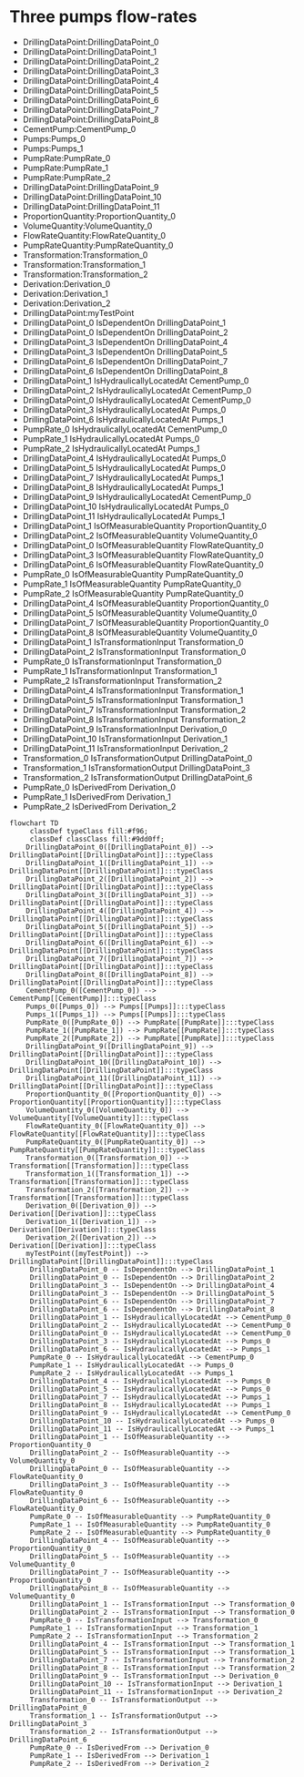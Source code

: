 # Three pumps flow-rates
- DrillingDataPoint:DrillingDataPoint_0
- DrillingDataPoint:DrillingDataPoint_1
- DrillingDataPoint:DrillingDataPoint_2
- DrillingDataPoint:DrillingDataPoint_3
- DrillingDataPoint:DrillingDataPoint_4
- DrillingDataPoint:DrillingDataPoint_5
- DrillingDataPoint:DrillingDataPoint_6
- DrillingDataPoint:DrillingDataPoint_7
- DrillingDataPoint:DrillingDataPoint_8
- CementPump:CementPump_0
- Pumps:Pumps_0
- Pumps:Pumps_1
- PumpRate:PumpRate_0
- PumpRate:PumpRate_1
- PumpRate:PumpRate_2
- DrillingDataPoint:DrillingDataPoint_9
- DrillingDataPoint:DrillingDataPoint_10
- DrillingDataPoint:DrillingDataPoint_11
- ProportionQuantity:ProportionQuantity_0
- VolumeQuantity:VolumeQuantity_0
- FlowRateQuantity:FlowRateQuantity_0
- PumpRateQuantity:PumpRateQuantity_0
- Transformation:Transformation_0
- Transformation:Transformation_1
- Transformation:Transformation_2
- Derivation:Derivation_0
- Derivation:Derivation_1
- Derivation:Derivation_2
- DrillingDataPoint:myTestPoint
- DrillingDataPoint_0 IsDependentOn DrillingDataPoint_1
- DrillingDataPoint_0 IsDependentOn DrillingDataPoint_2
- DrillingDataPoint_3 IsDependentOn DrillingDataPoint_4
- DrillingDataPoint_3 IsDependentOn DrillingDataPoint_5
- DrillingDataPoint_6 IsDependentOn DrillingDataPoint_7
- DrillingDataPoint_6 IsDependentOn DrillingDataPoint_8
- DrillingDataPoint_1 IsHydraulicallyLocatedAt CementPump_0
- DrillingDataPoint_2 IsHydraulicallyLocatedAt CementPump_0
- DrillingDataPoint_0 IsHydraulicallyLocatedAt CementPump_0
- DrillingDataPoint_3 IsHydraulicallyLocatedAt Pumps_0
- DrillingDataPoint_6 IsHydraulicallyLocatedAt Pumps_1
- PumpRate_0 IsHydraulicallyLocatedAt CementPump_0
- PumpRate_1 IsHydraulicallyLocatedAt Pumps_0
- PumpRate_2 IsHydraulicallyLocatedAt Pumps_1
- DrillingDataPoint_4 IsHydraulicallyLocatedAt Pumps_0
- DrillingDataPoint_5 IsHydraulicallyLocatedAt Pumps_0
- DrillingDataPoint_7 IsHydraulicallyLocatedAt Pumps_1
- DrillingDataPoint_8 IsHydraulicallyLocatedAt Pumps_1
- DrillingDataPoint_9 IsHydraulicallyLocatedAt CementPump_0
- DrillingDataPoint_10 IsHydraulicallyLocatedAt Pumps_0
- DrillingDataPoint_11 IsHydraulicallyLocatedAt Pumps_1
- DrillingDataPoint_1 IsOfMeasurableQuantity ProportionQuantity_0
- DrillingDataPoint_2 IsOfMeasurableQuantity VolumeQuantity_0
- DrillingDataPoint_0 IsOfMeasurableQuantity FlowRateQuantity_0
- DrillingDataPoint_3 IsOfMeasurableQuantity FlowRateQuantity_0
- DrillingDataPoint_6 IsOfMeasurableQuantity FlowRateQuantity_0
- PumpRate_0 IsOfMeasurableQuantity PumpRateQuantity_0
- PumpRate_1 IsOfMeasurableQuantity PumpRateQuantity_0
- PumpRate_2 IsOfMeasurableQuantity PumpRateQuantity_0
- DrillingDataPoint_4 IsOfMeasurableQuantity ProportionQuantity_0
- DrillingDataPoint_5 IsOfMeasurableQuantity VolumeQuantity_0
- DrillingDataPoint_7 IsOfMeasurableQuantity ProportionQuantity_0
- DrillingDataPoint_8 IsOfMeasurableQuantity VolumeQuantity_0
- DrillingDataPoint_1 IsTransformationInput Transformation_0
- DrillingDataPoint_2 IsTransformationInput Transformation_0
- PumpRate_0 IsTransformationInput Transformation_0
- PumpRate_1 IsTransformationInput Transformation_1
- PumpRate_2 IsTransformationInput Transformation_2
- DrillingDataPoint_4 IsTransformationInput Transformation_1
- DrillingDataPoint_5 IsTransformationInput Transformation_1
- DrillingDataPoint_7 IsTransformationInput Transformation_2
- DrillingDataPoint_8 IsTransformationInput Transformation_2
- DrillingDataPoint_9 IsTransformationInput Derivation_0
- DrillingDataPoint_10 IsTransformationInput Derivation_1
- DrillingDataPoint_11 IsTransformationInput Derivation_2
- Transformation_0 IsTransformationOutput DrillingDataPoint_0
- Transformation_1 IsTransformationOutput DrillingDataPoint_3
- Transformation_2 IsTransformationOutput DrillingDataPoint_6
- PumpRate_0 IsDerivedFrom Derivation_0
- PumpRate_1 IsDerivedFrom Derivation_1
- PumpRate_2 IsDerivedFrom Derivation_2
```mermaid
flowchart TD
	 classDef typeClass fill:#f96;
	 classDef classClass fill:#9dd0ff;
	DrillingDataPoint_0([DrillingDataPoint_0]) --> DrillingDataPoint[[DrillingDataPoint]]:::typeClass
	DrillingDataPoint_1([DrillingDataPoint_1]) --> DrillingDataPoint[[DrillingDataPoint]]:::typeClass
	DrillingDataPoint_2([DrillingDataPoint_2]) --> DrillingDataPoint[[DrillingDataPoint]]:::typeClass
	DrillingDataPoint_3([DrillingDataPoint_3]) --> DrillingDataPoint[[DrillingDataPoint]]:::typeClass
	DrillingDataPoint_4([DrillingDataPoint_4]) --> DrillingDataPoint[[DrillingDataPoint]]:::typeClass
	DrillingDataPoint_5([DrillingDataPoint_5]) --> DrillingDataPoint[[DrillingDataPoint]]:::typeClass
	DrillingDataPoint_6([DrillingDataPoint_6]) --> DrillingDataPoint[[DrillingDataPoint]]:::typeClass
	DrillingDataPoint_7([DrillingDataPoint_7]) --> DrillingDataPoint[[DrillingDataPoint]]:::typeClass
	DrillingDataPoint_8([DrillingDataPoint_8]) --> DrillingDataPoint[[DrillingDataPoint]]:::typeClass
	CementPump_0([CementPump_0]) --> CementPump[[CementPump]]:::typeClass
	Pumps_0([Pumps_0]) --> Pumps[[Pumps]]:::typeClass
	Pumps_1([Pumps_1]) --> Pumps[[Pumps]]:::typeClass
	PumpRate_0([PumpRate_0]) --> PumpRate[[PumpRate]]:::typeClass
	PumpRate_1([PumpRate_1]) --> PumpRate[[PumpRate]]:::typeClass
	PumpRate_2([PumpRate_2]) --> PumpRate[[PumpRate]]:::typeClass
	DrillingDataPoint_9([DrillingDataPoint_9]) --> DrillingDataPoint[[DrillingDataPoint]]:::typeClass
	DrillingDataPoint_10([DrillingDataPoint_10]) --> DrillingDataPoint[[DrillingDataPoint]]:::typeClass
	DrillingDataPoint_11([DrillingDataPoint_11]) --> DrillingDataPoint[[DrillingDataPoint]]:::typeClass
	ProportionQuantity_0([ProportionQuantity_0]) --> ProportionQuantity[[ProportionQuantity]]:::typeClass
	VolumeQuantity_0([VolumeQuantity_0]) --> VolumeQuantity[[VolumeQuantity]]:::typeClass
	FlowRateQuantity_0([FlowRateQuantity_0]) --> FlowRateQuantity[[FlowRateQuantity]]:::typeClass
	PumpRateQuantity_0([PumpRateQuantity_0]) --> PumpRateQuantity[[PumpRateQuantity]]:::typeClass
	Transformation_0([Transformation_0]) --> Transformation[[Transformation]]:::typeClass
	Transformation_1([Transformation_1]) --> Transformation[[Transformation]]:::typeClass
	Transformation_2([Transformation_2]) --> Transformation[[Transformation]]:::typeClass
	Derivation_0([Derivation_0]) --> Derivation[[Derivation]]:::typeClass
	Derivation_1([Derivation_1]) --> Derivation[[Derivation]]:::typeClass
	Derivation_2([Derivation_2]) --> Derivation[[Derivation]]:::typeClass
	myTestPoint([myTestPoint]) --> DrillingDataPoint[[DrillingDataPoint]]:::typeClass
	 DrillingDataPoint_0 -- IsDependentOn --> DrillingDataPoint_1 
	 DrillingDataPoint_0 -- IsDependentOn --> DrillingDataPoint_2 
	 DrillingDataPoint_3 -- IsDependentOn --> DrillingDataPoint_4 
	 DrillingDataPoint_3 -- IsDependentOn --> DrillingDataPoint_5 
	 DrillingDataPoint_6 -- IsDependentOn --> DrillingDataPoint_7 
	 DrillingDataPoint_6 -- IsDependentOn --> DrillingDataPoint_8 
	 DrillingDataPoint_1 -- IsHydraulicallyLocatedAt --> CementPump_0 
	 DrillingDataPoint_2 -- IsHydraulicallyLocatedAt --> CementPump_0 
	 DrillingDataPoint_0 -- IsHydraulicallyLocatedAt --> CementPump_0 
	 DrillingDataPoint_3 -- IsHydraulicallyLocatedAt --> Pumps_0 
	 DrillingDataPoint_6 -- IsHydraulicallyLocatedAt --> Pumps_1 
	 PumpRate_0 -- IsHydraulicallyLocatedAt --> CementPump_0 
	 PumpRate_1 -- IsHydraulicallyLocatedAt --> Pumps_0 
	 PumpRate_2 -- IsHydraulicallyLocatedAt --> Pumps_1 
	 DrillingDataPoint_4 -- IsHydraulicallyLocatedAt --> Pumps_0 
	 DrillingDataPoint_5 -- IsHydraulicallyLocatedAt --> Pumps_0 
	 DrillingDataPoint_7 -- IsHydraulicallyLocatedAt --> Pumps_1 
	 DrillingDataPoint_8 -- IsHydraulicallyLocatedAt --> Pumps_1 
	 DrillingDataPoint_9 -- IsHydraulicallyLocatedAt --> CementPump_0 
	 DrillingDataPoint_10 -- IsHydraulicallyLocatedAt --> Pumps_0 
	 DrillingDataPoint_11 -- IsHydraulicallyLocatedAt --> Pumps_1 
	 DrillingDataPoint_1 -- IsOfMeasurableQuantity --> ProportionQuantity_0 
	 DrillingDataPoint_2 -- IsOfMeasurableQuantity --> VolumeQuantity_0 
	 DrillingDataPoint_0 -- IsOfMeasurableQuantity --> FlowRateQuantity_0 
	 DrillingDataPoint_3 -- IsOfMeasurableQuantity --> FlowRateQuantity_0 
	 DrillingDataPoint_6 -- IsOfMeasurableQuantity --> FlowRateQuantity_0 
	 PumpRate_0 -- IsOfMeasurableQuantity --> PumpRateQuantity_0 
	 PumpRate_1 -- IsOfMeasurableQuantity --> PumpRateQuantity_0 
	 PumpRate_2 -- IsOfMeasurableQuantity --> PumpRateQuantity_0 
	 DrillingDataPoint_4 -- IsOfMeasurableQuantity --> ProportionQuantity_0 
	 DrillingDataPoint_5 -- IsOfMeasurableQuantity --> VolumeQuantity_0 
	 DrillingDataPoint_7 -- IsOfMeasurableQuantity --> ProportionQuantity_0 
	 DrillingDataPoint_8 -- IsOfMeasurableQuantity --> VolumeQuantity_0 
	 DrillingDataPoint_1 -- IsTransformationInput --> Transformation_0 
	 DrillingDataPoint_2 -- IsTransformationInput --> Transformation_0 
	 PumpRate_0 -- IsTransformationInput --> Transformation_0 
	 PumpRate_1 -- IsTransformationInput --> Transformation_1 
	 PumpRate_2 -- IsTransformationInput --> Transformation_2 
	 DrillingDataPoint_4 -- IsTransformationInput --> Transformation_1 
	 DrillingDataPoint_5 -- IsTransformationInput --> Transformation_1 
	 DrillingDataPoint_7 -- IsTransformationInput --> Transformation_2 
	 DrillingDataPoint_8 -- IsTransformationInput --> Transformation_2 
	 DrillingDataPoint_9 -- IsTransformationInput --> Derivation_0 
	 DrillingDataPoint_10 -- IsTransformationInput --> Derivation_1 
	 DrillingDataPoint_11 -- IsTransformationInput --> Derivation_2 
	 Transformation_0 -- IsTransformationOutput --> DrillingDataPoint_0 
	 Transformation_1 -- IsTransformationOutput --> DrillingDataPoint_3 
	 Transformation_2 -- IsTransformationOutput --> DrillingDataPoint_6 
	 PumpRate_0 -- IsDerivedFrom --> Derivation_0 
	 PumpRate_1 -- IsDerivedFrom --> Derivation_1 
	 PumpRate_2 -- IsDerivedFrom --> Derivation_2 
```
